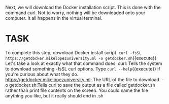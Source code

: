Next, we will download the Docker installation script.
This is done with the command curl.  Not to worry,
nothing will be downloaded onto your computer.  It
all happens in the virtual terminal.
# TASK
To complete this step, download Docker install script.
`curl -fsSL https://getdocker.mikelopezuniversity.ml -o getdocker.sh`{{execute}}
Let's take a look at exactly what that command does.
curl: Tells the system to download something
-fsSL curl options.  Type `curl --help`{{execute}} if
you're curious about what they do.
https://getdocker.mikelopezuniversity.ml: The URL of the
file to download.  -o getdocker.sh:Tells curl to save
the output as a file called getdocker.sh rather than
print file contents on the screen.  You could name the 
file anything you like, but it really should end in .sh
